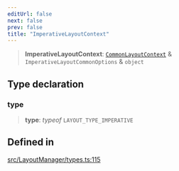 ```yaml
---
editUrl: false
next: false
prev: false
title: "ImperativeLayoutContext"
---
```


> **ImperativeLayoutContext**: [`CommonLayoutContext`](/api/type-aliases/commonlayoutcontext/) & `ImperativeLayoutCommonOptions` & `object`

## Type declaration

### type

> **type**: *typeof* `LAYOUT_TYPE_IMPERATIVE`

## Defined in

[src/LayoutManager/types.ts:115](https://github.com/fabricjs/fabric.js/blob/c093e29e73123dafcfa091ff4d5e04e690bb796e/src/LayoutManager/types.ts#L115)
